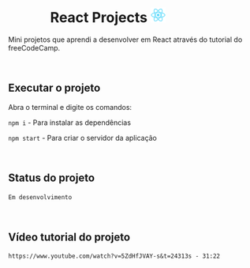 <h1 align="center">React Projects <img src="public/logo192.png" alt="logo do react" style="width: 30px; display: inline-block; margin-right: 100px;"> </h1>

Mini projetos que aprendi a desenvolver em React através do tutorial do freeCodeCamp.

<br>

## Executar o projeto

Abra o terminal e digite os comandos:

<code>npm i</code> - Para instalar as dependências

<code>npm start</code> - Para criar o servidor da aplicação 

<br>

## Status do projeto

```Markdown
Em desenvolvimento
```

<br>

## Vídeo tutorial do projeto

```Markdown
https://www.youtube.com/watch?v=5ZdHfJVAY-s&t=24313s - 31:22
```
